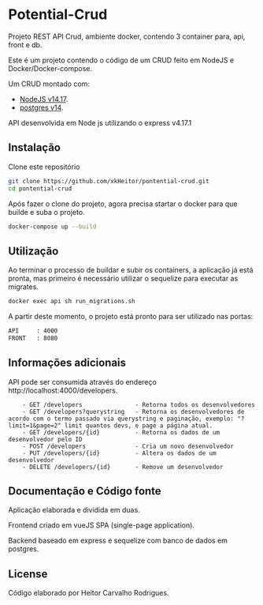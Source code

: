 # Potential-Crud

Projeto REST API Crud, ambiente docker, contendo 3 container para, api, front e db.

Este é um projeto contendo o código de um CRUD feito em NodeJS e Docker/Docker-compose.

Um CRUD montado com:
* [NodeJS v14.17](https://hub.docker.com/_/node?tab=description&page=1&ordering=last_updated).
* [postgres v14](https://hub.docker.com/_/postgres).

API desenvolvida em Node js utilizando o express v4.17.1

## Instalação

Clone este repositório

```bash
git clone https://github.com/xkHeitor/pontential-crud.git
cd pontential-crud
```

Após fazer o clone do projeto, agora precisa startar o docker para que builde e suba o projeto.

```bash
docker-compose up --build
```

## Utilização

Ao terminar o processo de buildar e subir os containers, a aplicação já está pronta, mas primeiro é necessário utilizar o sequelize para executar as migrates.

```bash
docker exec api sh run_migrations.sh
```

A partir deste momento, o projeto está pronto para ser utilizado nas portas:

```bash
API     : 4000
FRONT   : 8080
```


## Informações adicionais

API pode ser consumida através do endereço http://localhost:4000/developers.

```
	- GET /developers				- Retorna todos os desenvolvedores
	- GET /developers?querystring	- Retorna os desenvolvedores de acordo com o termo passado via querystring e paginação, exemplo: "?limit=1&page=2" limit quantos devs, e page a página atual.
	- GET /developers/{id}			- Retorna os dados de um desenvolvedor pelo ID
	- POST /developers				- Cria um novo desenvolvedor
	- PUT /developers/{id}			- Altera os dados de um desenvolvedor
	- DELETE /developers/{id}		- Remove um desenvolvedor
```

## Documentação e Código fonte

Aplicação elaborada e dividida em duas. 

Frontend criado em vueJS SPA (single-page application).

Backend baseado em express e sequelize com banco de dados em postgres.

## License

Código elaborado por Heitor Carvalho Rodrigues.